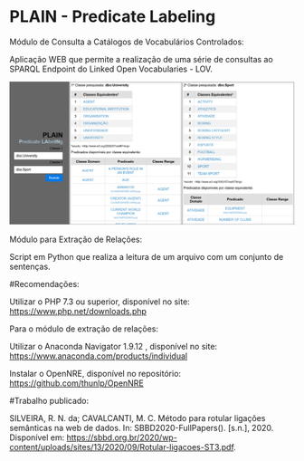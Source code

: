 # PLAIN - Predicate Labeling

Módulo de Consulta a Catálogos de Vocabulários Controlados:

Aplicação WEB que permite a realização de uma série de consultas ao SPARQL Endpoint do Linked Open Vocabularies - LOV.

![Interface do Módulo de Consulta a Catálogos de Vocabulários Controlados](./screenshots/PLAIN_home_0.png)

Módulo para Extração de Relações:

Script em Python que realiza a leitura de um arquivo com um conjunto de sentenças.

#Recomendações:

Utilizar o PHP 7.3 ou superior, disponível no site:
https://www.php.net/downloads.php

Para o módulo de extração de relações:

Utilizar o Anaconda Navigator 1.9.12 , disponível no site: https://www.anaconda.com/products/individual

Instalar o OpenNRE, disponível no repositório:
https://github.com/thunlp/OpenNRE

#Trabalho publicado:

SILVEIRA, R. N. da; CAVALCANTI, M. C. Método para rotular ligações semânticas na web de dados. In: SBBD2020-FullPapers(). [s.n.], 2020. Disponível em: <https://sbbd.org.br/2020/wp-content/uploads/sites/13/2020/09/Rotular-ligacoes-ST3.pdf>.
